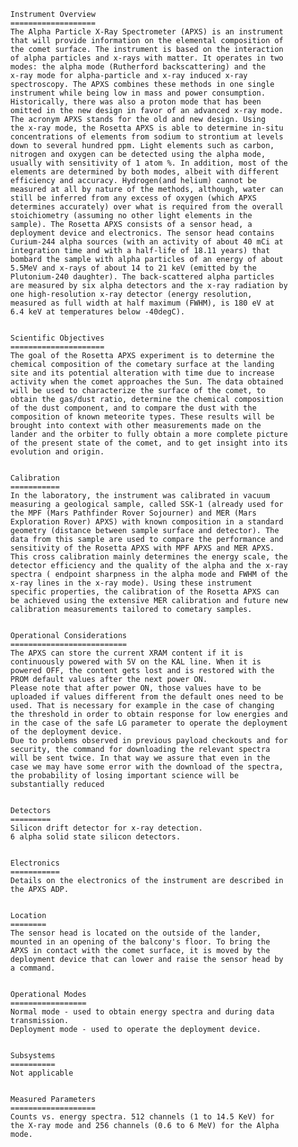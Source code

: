                         
                                   
      Instrument Overview                      
      ===================                      
      The Alpha Particle X-Ray Spectrometer (APXS) is an instrument 
      that will provide information on the elemental composition of 
      the comet surface. The instrument is based on the interaction 
      of alpha particles and x-rays with matter. It operates in two 
      modes: the alpha mode (Rutherford backscattering) and the 
      x-ray mode for alpha-particle and x-ray induced x-ray 
      spectroscopy. The APXS combines these methods in one single 
      instrument while being low in mass and power consumption.
      Historically, there was also a proton mode that has been 
      omitted in the new design in favor of an advanced x-ray mode.
      The acronym APXS stands for the old and new design. Using 
      the x-ray mode, the Rosetta APXS is able to determine in-situ 
      concentrations of elements from sodium to strontium at levels 
      down to several hundred ppm. Light elements such as carbon, 
      nitrogen and oxygen can be detected using the alpha mode, 
      usually with sensitivity of 1 atom %. In addition, most of the
      elements are determined by both modes, albeit with different 
      efficiency and accuracy. Hydrogen(and helium) cannot be 
      measured at all by nature of the methods, although, water can
      still be inferred from any excess of oxygen (which APXS 
      determines accurately) over what is required from the overall
      stoichiometry (assuming no other light elements in the 
      sample). The Rosetta APXS consists of a sensor head, a 
      deployment device and electronics. The sensor head contains 
      Curium-244 alpha sources (with an activity of about 40 mCi at 
      integration time and with a half-life of 18.11 years) that 
      bombard the sample with alpha particles of an energy of about
      5.5MeV and x-rays of about 14 to 21 keV (emitted by the 
      Plutonium-240 daughter). The back-scattered alpha particles 
      are measured by six alpha detectors and the x-ray radiation by
      one high-resolution x-ray detector (energy resolution, 
      measured as full width at half maximum (FWHM), is 180 eV at 
      6.4 keV at temperatures below -40degC).          
                                     
                                     
      Scientific Objectives                      
      =====================                      
      The goal of the Rosetta APXS experiment is to determine the 
      chemical composition of the cometary surface at the landing 
      site and its potential alteration with time due to increase 
      activity when the comet approaches the Sun. The data obtained 
      will be used to characterize the surface of the comet, to 
      obtain the gas/dust ratio, determine the chemical composition 
      of the dust component, and to compare the dust with the 
      composition of known meteorite types. These results will be 
      brought into context with other measurements made on the 
      lander and the orbiter to fully obtain a more complete picture
      of the present state of the comet, and to get insight into its
      evolution and origin.               
                                     
                                     
      Calibration                          
      ===========                          
      In the laboratory, the instrument was calibrated in vacuum 
      measuring a geological sample, called SSK-1 (already used for 
      the MPF (Mars Pathfinder Rover Sojourner) and MER (Mars 
      Exploration Rover) APXS) with known composition in a standard 
      geometry (distance between sample surface and detector). The 
      data from this sample are used to compare the performance and
      sensitivity of the Rosetta APXS with MPF APXS and MER APXS. 
      This cross calibration mainly determines the energy scale, the
      detector efficiency and the quality of the alpha and the x-ray 
      spectra ( endpoint sharpness in the alpha mode and FWHM of the 
      x-ray lines in the x-ray mode). Using these instrument 
      specific properties, the calibration of the Rosetta APXS can 
      be achieved using the extensive MER calibration and future new
      calibration measurements tailored to cometary samples.  
                                     
                                     
      Operational Considerations                   
      ========================== 
      The APXS can store the current XRAM content if it is 
      continuously powered with 5V on the KAL line. When it is 
      powered OFF, the content gets lost and is restored with the 
      PROM default values after the next power ON.
      Please note that after power ON, those values have to be 
      uploaded if values different from the default ones need to be
      used. That is necessary for example in the case of changing 
      the threshold in order to obtain response for low energies and
      in the case of the safe LG parameter to operate the deployment 
      of the deployment device.
      Due to problems observed in previous payload checkouts and for 
      security, the command for downloading the relevant spectra 
      will be sent twice. In that way we assure that even in the 
      case we may have some error with the download of the spectra, 
      the probability of losing important science will be 
      substantially reduced
  
                                     
      Detectors                            
      =========                            
      Silicon drift detector for x-ray detection.
      6 alpha solid state silicon detectors.
                                     
                                     
      Electronics                          
      ===========                          
      Details on the electronics of the instrument are described in 
      the APXS ADP.                         
  
                                     
      Location                             
      ========                             
      The sensor head is located on the outside of the lander, 
      mounted in an opening of the balcony's floor. To bring the 
      APXS in contact with the comet surface, it is moved by the
      deployment device that can lower and raise the sensor head by 
      a command.                       
      
                                   
      Operational Modes                        
      =================                        
      Normal mode - used to obtain energy spectra and during data 
      transmission.
      Deployment mode - used to operate the deployment device.
          
                             
      Subsystems                           
      ==========                           
      Not applicable
                                     
                                     
      Measured Parameters                      
      ===================                      
      Counts vs. energy spectra. 512 channels (1 to 14.5 KeV) for 
      the X-ray mode and 256 channels (0.6 to 6 MeV) for the Alpha
      mode.